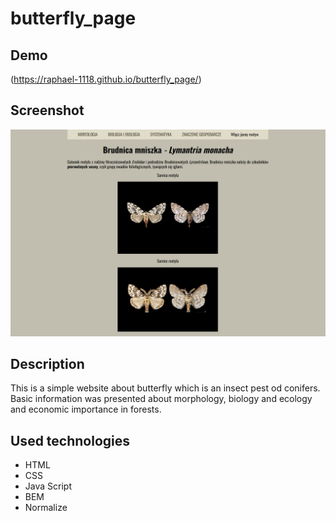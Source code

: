 # butterfly_page

## Demo
(https://raphael-1118.github.io/butterfly_page/)

## Screenshot
![Screenshot 1, default apperance, no data entered](images/screen_butterfly.png)

## Description
This is a simple website about butterfly which is an insect pest od conifers. Basic information was presented about morphology, biology and ecology and economic importance in forests.  

## Used technologies
- HTML
- CSS
- Java Script
- BEM
- Normalize
